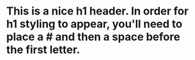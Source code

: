 # This is a nice h1 header. In order for h1 styling to appear, you'll need to place a # and then a space before the first letter.
